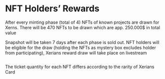 # NFT Holders’ Rewards

After every minting phase (total of 4)  NFTs of known projects are drawn for  Xerns. There will be 470 NFTs to be drawn which are app. 250.000$ in total value

Snapshot will be taken 7 days after each phase is sold out. NFT holders will be eligible for the draw (holding the NFTs as mystery box excludes holder from participating), Xerians reward draw will take place on livestream

<figure><img src="../../.gitbook/assets/toplu.png" alt=""><figcaption></figcaption></figure>

The ticket quantity for each NFT differs according to the rarity of Xerians Card
